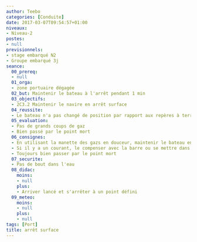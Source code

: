 ```yaml
---
author: Teebo
categories: [Conduite]
date: 2017-03-07T09:54:57+01:00
niveaux:
- Niveau-2
postes:
- null
previsionnels:
- stage embarqué N2
- Groupe embarqué 3j
seance:
  00_prereq:
  - null
  01_orga:
  - zone portuaire dégagée
  02_but: Maintenir le bateau à l'arrêt pendant 1 min
  03_objectifs:
  - 2C3.2 Maintenir le navire en arrêt surface
  04_reussite:
  - Le bateau n'a pas changé de position par rapport aux repères à terre
  05_evaluation:
  - Pas de grands coups de gaz
  - Bien passé par le point mort
  06_consignes:
  - En utilisant la manette des gazs en douceur, maintenir le bateau en arrêt surface
  - Si il y a un courant, le compenser avec la barre ou se mettre dans son axe
  - Toujours bien passer par le point mort
  07_securite:
  - Pas de bout dans l'eau
  08_didac:
    moins:
    - null
    plus:
    - Arriver lancé et s'arrêter à un point défini
  09_meteo:
    moins:
    - null
    plus:
    - null
tags: [Port]
title: arrêt surface
---
```

